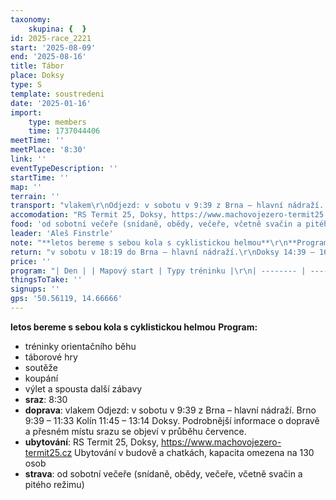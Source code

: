 ```yaml
---
taxonomy:
    skupina: {  }
id: 2025-race_2221
start: '2025-08-09'
end: '2025-08-16'
title: Tábor
place: Doksy
type: S
template: soustredeni
date: '2025-01-16'
import:
    type: members
    time: 1737044406
meetTime: ''
meetPlace: '8:30'
link: ''
eventTypeDescription: ''
startTime: ''
map: ''
terrain: ''
transport: "vlakem\r\nOdjezd: v sobotu v 9:39 z Brna – hlavní nádraží. \r\nBrno 9:39 – 11:33 Kolín 11:45 – 13:14 Doksy.\r\nPodrobnější informace o dopravě a přesném místu srazu se objeví v průběhu července."
accomodation: "RS Termit 25, Doksy, https://www.machovojezero-termit25.cz\r\nUbytování v budově a chatkách, kapacita omezena na 130 osob"
food: 'od sobotní večeře (snídaně, obědy, večeře, včetně svačin a pitého režimu)'
leader: 'Aleš Finstrle'
note: "**letos bereme s sebou kola s cyklistickou helmou**\r\n**Program:**\r\n*  tréninky orientačního běhu\r\n*  táborové hry\r\n*  soutěže\r\n*  koupání\r\n*  výlet\r\n a spousta další zábavy"
return: "v sobotu v 18:19 do Brna – hlavní nádraží.\r\nDoksy 14:39 – 16:10 Kolín 16:18 – 18:19 Brno."
price: ''
program: "| Den | | Mapový start | Typy tréninku |\r\n| -------- | -------- | -------- |\r\n| Sobota | odpo | Borný_Karolína full | P1: hvězdice, P2 + Ž1: okruhy, Ž2: linie, Hobby: 2kolový middle |\r\n| Neděle | dopo | Selská rokle | P1+ P2 + Ž1: sudá x lichá, Ž2 + Hobby: paměťové tandemy |\r\n| Pondělí | dopo | Lev_Karolina full | P1+ P2 + Ž1: linie, Ž2 + Hobby: souboje - pavouk + **OK Roztoky (dopřesní se)** |\r\n| Úterý | celoden | | cyklovýlet |\r\n| Středa | dopo | Pecopala_Karolina full | P1+ P2 + Ž1: krátké postupy, Ž2 + Hobby: krátké skalní volby + krátké azi dole + **OK Roztoky** |\r\n| Středa | noc | Králův stolec | P1: fandění, P2 + Ž1: odbočovák, Ž2 + Hobby: hromaďák - diamant nebo motýlky - **na krabičky + OK Roztoky** |\r\n| Čtvrtek | dopo | Malý Borný | P1: hvězdice, P2 + Ž1: azi hvězdice, Ž2 + Hobby: vrstevnicovka + skály |\r\n| Pátek | dopo | Selská rokle | P1 + P2 + Ž1: COB, Ž2 + Hobby: nachytávaná |\r\n| Sobota | dopo | Králův stolec | P1+ P2 + Ž1 + Ž2 + Hobby: štafety - **na krabičky** |"
thingsToTake: ''
signups: ''
gps: '50.56119, 14.66666'
---
```


**letos bereme s sebou kola s cyklistickou helmou**
**Program:**
*  tréninky orientačního běhu
*  táborové hry
*  soutěže
*  koupání
*  výlet
 a spousta další zábavy
* **sraz**: 8:30
* **doprava**: vlakem
Odjezd: v sobotu v 9:39 z Brna – hlavní nádraží. 
Brno 9:39 – 11:33 Kolín 11:45 – 13:14 Doksy.
Podrobnější informace o dopravě a přesném místu srazu se objeví v průběhu července.
* **ubytování**: RS Termit 25, Doksy, https://www.machovojezero-termit25.cz
Ubytování v budově a chatkách, kapacita omezena na 130 osob
* **strava**: od sobotní večeře (snídaně, obědy, večeře, včetně svačin a pitého režimu)
